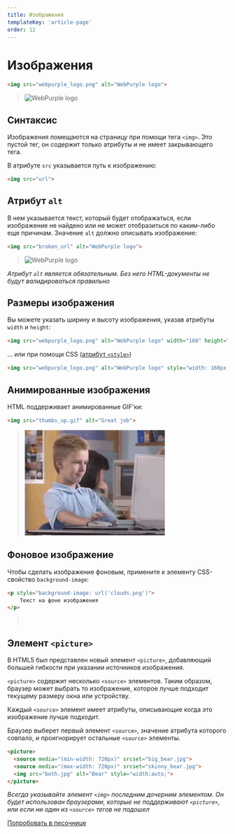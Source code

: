 ```yaml
---
title: Изображения
templateKey: 'article-page'
order: 12
---
```


# Изображения

```html
<img src="webpurple_logo.png" alt="WebPurple logo">
```

> <img src="/img/wp.png" alt="WebPurple logo" width="160" height="100">

## Синтаксис

Изображения помещаются на страницу при помощи тега `<img>`. Это пустой тег, он содержит только атрибуты и не имеет закрывающего тега.

В атрибуте `src` указывается путь к изображению:

```html
<img src="url">
```

## Атрибут `alt`

В нем указывается текст, который будет отображаться, если изображение не найдено или не может отобразиться по каким-либо еще причинам. Значение `alt` должно описывать изображение:

```html
<img src="broken_url" alt="WebPurple logo">
```

> <img src="" alt="WebPurple logo" width="160" height="100">

_Атрибут `alt` является обязательным. Без него HTML-документы не будут валидироваться правильно_

## Размеры изображения

Вы можете указать ширину и высоту изображения, указав атрибуты `width` и `height`:

```html
<img src="webpurple_logo.png" alt="WebPurple logo" width="160" height="100">
```

... или при помощи CSS ([атрибут `<style>`](html_styles))

```html
<img src="webpurple_logo.png" alt="WebPurple logo" style="width: 160px; height: 100px">
```

## Анимированные изображения

HTML поддерживает анимированные GIF'ки:

```html
<img src="thumbs_up.gif" alt="Great job">
```

> <img src="images/thumbs_up.gif" alt="Great job">

## Фоновое изображение

Чтобы сделать изображение фоновым, примените к элементу CSS-свойство `background-image`:

```html
<p style="background-image: url('clouds.png')">
    Текст на фоне изображения
</p>
```

> <p style="background-image: url('images/clouds.png')">
>     <span style='color:white'>Текст на фоне изображения</span>
> </p>

## Элемент `<picture>`

В HTML5 был представлен новый элемент `<picture>`, добавляющий большей гибкости при указании источников изображения.

`<picture>` содержит несколько `<source>` элементов. Таким образом, браузер может выбрать то изображение, которое лучше подходит текущему размеру окна или устройству.

Каждый `<source>` элемент имеет атрибуты, описывающие когда это изображение лучше подходит.

Браузер выберет первый элемент `<source>`, значение атрибута которого совпало, и проигнорирует остальные `<source>` элементы.

```html
<picture>
  <source media="(min-width: 720px)" srcset="big_bear.jpg">
  <source media="(max-width: 720px)" srcset="skinny_bear.jpg">
  <img src="both.jpg" alt="Bear" style="width:auto;">
</picture>
```

_Всегда указывайте элемент `<img>` последним дочерним элементом. Он будет использован браузерами, которые не поддерживают `<picture>`, или если ни один из `<source>` тегов не подошел_

[Попробовать в песочнице](https://codepen.io/anon/pen/dqRjYQ?editors=1000)
